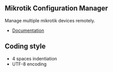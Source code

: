 ## Mikrotik Configuration Manager

Manage multiple mikrotik devices remotely.

* [Documentation](http://)

## Coding style

* 4 spaces indentiation
* UTF-8 encoding
